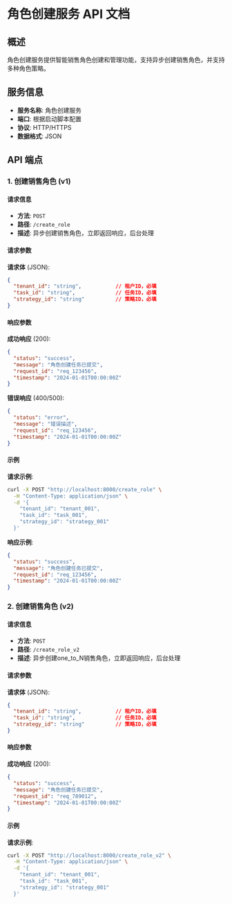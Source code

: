 # 角色创建服务 API 文档

## 概述

角色创建服务提供智能销售角色创建和管理功能，支持异步创建销售角色，并支持多种角色策略。

## 服务信息

- **服务名称**: 角色创建服务
- **端口**: 根据启动脚本配置
- **协议**: HTTP/HTTPS
- **数据格式**: JSON

## API 端点

### 1. 创建销售角色 (v1)

#### 请求信息
- **方法**: `POST`
- **路径**: `/create_role`
- **描述**: 异步创建销售角色，立即返回响应，后台处理

#### 请求参数

**请求体** (JSON):
```json
{
  "tenant_id": "string",           // 租户ID，必填
  "task_id": "string",             // 任务ID，必填
  "strategy_id": "string"          // 策略ID，必填
}
```

#### 响应参数

**成功响应** (200):
```json
{
  "status": "success",
  "message": "角色创建任务已提交",
  "request_id": "req_123456",
  "timestamp": "2024-01-01T00:00:00Z"
}
```

**错误响应** (400/500):
```json
{
  "status": "error",
  "message": "错误描述",
  "request_id": "req_123456",
  "timestamp": "2024-01-01T00:00:00Z"
}
```

#### 示例

**请求示例**:
```bash
curl -X POST "http://localhost:8000/create_role" \
  -H "Content-Type: application/json" \
  -d '{
    "tenant_id": "tenant_001",
    "task_id": "task_001",
    "strategy_id": "strategy_001"
  }'
```

**响应示例**:
```json
{
  "status": "success",
  "message": "角色创建任务已提交",
  "request_id": "req_123456",
  "timestamp": "2024-01-01T00:00:00Z"
}
```

### 2. 创建销售角色 (v2)

#### 请求信息
- **方法**: `POST`
- **路径**: `/create_role_v2`
- **描述**: 异步创建one_to_N销售角色，立即返回响应，后台处理

#### 请求参数

**请求体** (JSON):
```json
{
  "tenant_id": "string",           // 租户ID，必填
  "task_id": "string",             // 任务ID，必填
  "strategy_id": "string"          // 策略ID，必填
}
```

#### 响应参数

**成功响应** (200):
```json
{
  "status": "success",
  "message": "角色创建任务已提交",
  "request_id": "req_789012",
  "timestamp": "2024-01-01T00:00:00Z"
}
```

#### 示例

**请求示例**:
```bash
curl -X POST "http://localhost:8000/create_role_v2" \
  -H "Content-Type: application/json" \
  -d '{
    "tenant_id": "tenant_001",
    "task_id": "task_001",
    "strategy_id": "strategy_001"
  }'
```

